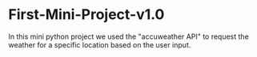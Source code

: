 # First-Mini-Project-v1.0
In this mini python project we used the "accuweather API" to request the weather for a specific location based on the user input.
